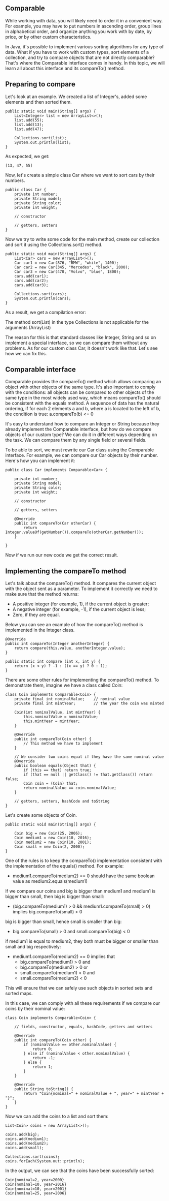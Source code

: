 ## Comparable
While working with data, you will likely need to order it in a convenient way. For example, you may have to put numbers in ascending order, group lines in alphabetical order, and organize anything you work with by date, by price, or by other custom characteristics.

In Java, it's possible to implement various sorting algorithms for any type of data. What if you have to work with custom types, sort elements of a collection, and try to compare objects that are not directly comparable? That's where the Comparable interface comes in handy. In this topic, we will learn all about this interface and its compareTo() method.

## Preparing to compare

Let's look at an example. We created a list of Integer's, added some elements and then sorted them.

```
public static void main(String[] args) {
    List<Integer> list = new ArrayList<>();
    list.add(55);
    list.add(13);
    list.add(47);

    Collections.sort(list);
    System.out.println(list);
}
```
As expected, we get:

```
[13, 47, 55]
```
Now, let's create a simple class Car where we want to sort cars by their numbers.

```
public class Car {
    private int number;
    private String model;
    private String color;
    private int weight;

    // constructor

    // getters, setters
}
```

Now we try to write some code for the main method, create our collection and sort it using the Collections.sort() method.

```
public static void main(String[] args) {
    List<Car> cars = new ArrayList<>();
    Car car1 = new Car(876, "BMW", "white", 1400);
    Car car2 = new Car(345, "Mercedes", "black", 2000);
    Car car3 = new Car(470, "Volvo", "blue", 1800);
    cars.add(car1);
    cars.add(car2);
    cars.add(car3);

    Collections.sort(cars);
    System.out.println(cars);
}
```

As a result, we get a compilation error:

The method sort(List) in the type Collections 
  is not applicable for the arguments (ArrayList)

The reason for this is that standard classes like Integer, String and so on implement a special interface, so we can compare them without any problems. As for our custom class Car, it doesn't work like that. Let's see how we can fix this.

## Comparable interface

Comparable provides the compareTo() method which allows comparing an object with other objects of the same type. It's also important to comply with the conditions: all objects can be compared to other objects of the same type in the most widely used way, which means compareTo() should be consistent with the equals method. A sequence of data has the natural ordering, if for each 2 elements a and b, where a is located to the left of b, the condition is true: a.compareTo(b) <= 0

It's easy to understand how to compare an Integer or String because they already implement the Comparable interface, but how do we compare objects of our custom type? We can do it in different ways depending on the task. We can compare them by any single field or several fields.

To be able to sort, we must rewrite our Car class using the Comparable interface. For example, we can compare our Car objects by their number. Here's how you can implement it:

```
public class Car implements Comparable<Car> {

    private int number;
    private String model;
    private String color;
    private int weight;

    // constructor

    // getters, setters

    @Override
    public int compareTo(Car otherCar) {
        return Integer.valueOf(getNumber()).compareTo(otherCar.getNumber());
    }

}
```

Now if we run our new code we get the correct result.


## Implementing the compareTo method

Let's talk about the compareTo() method. It compares the current object with the object sent as a parameter. To implement it correctly we need to make sure that the method returns:

- A positive integer (for example, 1), if the current object is greater;
- A negative integer (for example, -1), if the current object is less;
- Zero, if they are equal.

Below you can see an example of how the compareTo() method is implemented in the Integer class.

```
@Override
public int compareTo(Integer anotherInteger) {
    return compare(this.value, anotherInteger.value);
}

public static int compare (int x, int y) {
    return (x < y) ? -1 : ((x == y) ? 0 : 1);
}
```

There are some other rules for implementing the compareTo() method. To demonstrate them, imagine we have a class called Coin:

```
class Coin implements Comparable<Coin> {
    private final int nominalValue;    // nominal value
    private final int mintYear;        // the year the coin was minted

    Coin(int nominalValue, int mintYear) {
        this.nominalValue = nominalValue;
        this.mintYear = mintYear;
    }

    @Override
    public int compareTo(Coin other) {
        // This method we have to implement
    }

    // We consider two coins equal if they have the same nominal value
    @Override
    public boolean equals(Object that) {
        if (this == that) return true;
        if (that == null || getClass() != that.getClass()) return false;
        Coin coin = (Coin) that;
        return nominalValue == coin.nominalValue;
    }

    // getters, setters, hashCode and toString
}
```

Let's create some objects of Coin.

```
public static void main(String[] args) {

    Coin big = new Coin(25, 2006);
    Coin medium1 = new Coin(10, 2016);
    Coin medium2 = new Coin(10, 2001);
    Coin small = new Coin(2, 2000);
}
```

One of the rules is to keep the compareTo() implementation consistent with the implementation of the equals() method. For example:

- medium1.compareTo(medium2) == 0 should have the same boolean value as medium2.equals(medium1)

If we compare our coins and big is bigger than medium1 and medium1 is bigger than small, then big is bigger than small:

- (big.compareTo(medium1) > 0 && medium1.compareTo(small) > 0) implies big.compareTo(small) > 0

big is bigger than small, hence small is smaller than big:

- big.compareTo(small) > 0 and small.compareTo(big) < 0

if medium1 is equal to medium2, they both must be bigger or smaller than small and big respectively:

- medium1.compareTo(medium2) == 0 implies that 
  - big.compareTo(medium1) > 0 and
  -  big.compareTo(medium2) > 0 or 
  -  small.compareTo(medium1) < 0 and 
  -  small.compareTo(medium2) < 0

This will ensure that we can safely use such objects in sorted sets and sorted maps.

In this case, we can comply with all these requirements if we compare our coins by their nominal value:

```
class Coin implements Comparable<Coin> {

    // fields, constructor, equals, hashCode, getters and setters

    @Override
    public int compareTo(Coin other) {
        if (nominalValue == other.nominalValue) {
            return 0;
        } else if (nominalValue < other.nominalValue) {
            return -1;
        } else {
            return 1;
        }
    }

    @Override
    public String toString() {
        return "Coin{nominal=" + nominalValue + ", year=" + mintYear + "}";
    }
}
```

Now we can add the coins to a list and sort them:

```
List<Coin> coins = new ArrayList<>();

coins.add(big);
coins.add(medium1);
coins.add(medium2);
coins.add(small);

Collections.sort(coins);
coins.forEach(System.out::println);
```

In the output, we can see that the coins have been successfully sorted:

```
Coin{nominal=2, year=2000}
Coin{nominal=10, year=2016}
Coin{nominal=10, year=2001}
Coin{nominal=25, year=2006}
```
